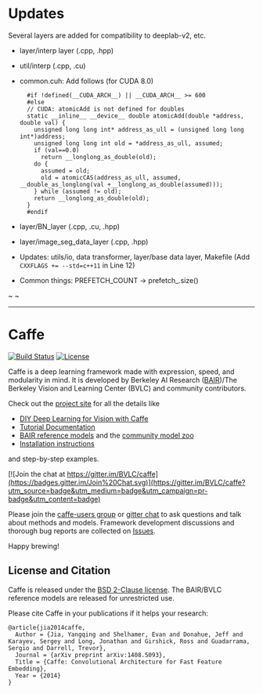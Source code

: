 # Updates
Several layers are added for compatibility to deeplab-v2, etc.

- layer/interp layer (.cpp, .hpp)
- util/interp (.cpp, .cu)
- common.cuh: Add follows (for CUDA 8.0)
	
		#if !defined(__CUDA_ARCH__) || __CUDA_ARCH__ >= 600
		#else
		// CUDA: atomicAdd is not defined for doubles
		static __inline__ __device__ double atomicAdd(double *address, double val) {
		  unsigned long long int* address_as_ull = (unsigned long long int*)address;
		  unsigned long long int old = *address_as_ull, assumed;
		  if (val==0.0)
		    return __longlong_as_double(old);
		  do {
		    assumed = old;
		    old = atomicCAS(address_as_ull, assumed, __double_as_longlong(val +__longlong_as_double(assumed)));
		  } while (assumed != old);
		  return __longlong_as_double(old);
		}
		#endif
- layer/BN_layer (.cpp, .cu, .hpp)
- layer/image_seg_data_layer (.cpp, .hpp)
- Updates: utils/io, data transformer, layer/base data layer, Makefile (Add ````CXXFLAGS += --std=c++11```` in Line 12)

- Common things: PREFETCH_COUNT -> prefetch_.size() 

~
~ 


---
# Caffe

[![Build Status](https://travis-ci.org/BVLC/caffe.svg?branch=master)](https://travis-ci.org/BVLC/caffe)
[![License](https://img.shields.io/badge/license-BSD-blue.svg)](LICENSE)

Caffe is a deep learning framework made with expression, speed, and modularity in mind.
It is developed by Berkeley AI Research ([BAIR](http://bair.berkeley.edu))/The Berkeley Vision and Learning Center (BVLC) and community contributors.

Check out the [project site](http://caffe.berkeleyvision.org) for all the details like

- [DIY Deep Learning for Vision with Caffe](https://docs.google.com/presentation/d/1UeKXVgRvvxg9OUdh_UiC5G71UMscNPlvArsWER41PsU/edit#slide=id.p)
- [Tutorial Documentation](http://caffe.berkeleyvision.org/tutorial/)
- [BAIR reference models](http://caffe.berkeleyvision.org/model_zoo.html) and the [community model zoo](https://github.com/BVLC/caffe/wiki/Model-Zoo)
- [Installation instructions](http://caffe.berkeleyvision.org/installation.html)

and step-by-step examples.

[![Join the chat at https://gitter.im/BVLC/caffe](https://badges.gitter.im/Join%20Chat.svg)](https://gitter.im/BVLC/caffe?utm_source=badge&utm_medium=badge&utm_campaign=pr-badge&utm_content=badge)

Please join the [caffe-users group](https://groups.google.com/forum/#!forum/caffe-users) or [gitter chat](https://gitter.im/BVLC/caffe) to ask questions and talk about methods and models.
Framework development discussions and thorough bug reports are collected on [Issues](https://github.com/BVLC/caffe/issues).

Happy brewing!

## License and Citation

Caffe is released under the [BSD 2-Clause license](https://github.com/BVLC/caffe/blob/master/LICENSE).
The BAIR/BVLC reference models are released for unrestricted use.

Please cite Caffe in your publications if it helps your research:

    @article{jia2014caffe,
      Author = {Jia, Yangqing and Shelhamer, Evan and Donahue, Jeff and Karayev, Sergey and Long, Jonathan and Girshick, Ross and Guadarrama, Sergio and Darrell, Trevor},
      Journal = {arXiv preprint arXiv:1408.5093},
      Title = {Caffe: Convolutional Architecture for Fast Feature Embedding},
      Year = {2014}
    }
